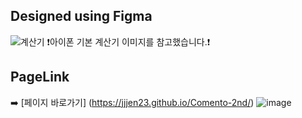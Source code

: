 ## Designed using Figma
![계산기](https://github.com/user-attachments/assets/61e8f95e-ee39-4b7a-8352-1d1807d70f7b)
❗아이폰 기본 계산기 이미지를 참고했습니다.❗

## PageLink 
➡️ [페이지 바로가기] (https://jjjen23.github.io/Comento-2nd/)
![image](https://github.com/user-attachments/assets/9b738503-4efd-4405-ac9b-a071e46c3ebc)
